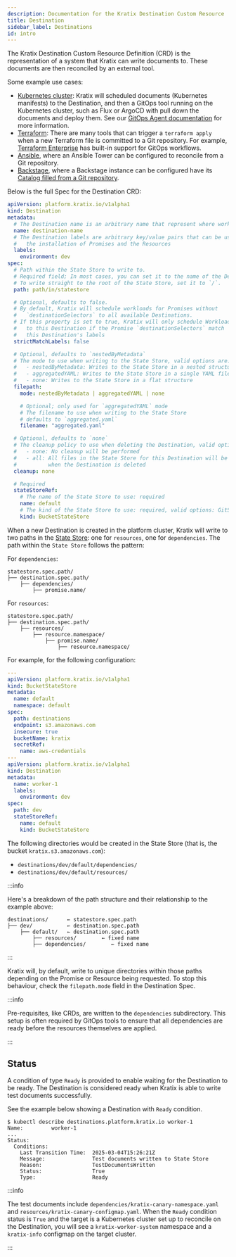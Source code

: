 ```yaml
---
description: Documentation for the Kratix Destination Custom Resource
title: Destination
sidebar_label: Destinations
id: intro
---
```


The Kratix Destination Custom Resource Definition (CRD) is the representation of
a system that Kratix can write documents to. These documents are then
reconciled by an external tool.

Some example use cases:

- [Kubernetes cluster](https://kubernetes.io/): Kratix will scheduled documents (Kubernetes manifests) to
  the Destination, and then a GitOps tool running on the Kubernetes cluster,
  such as Flux or ArgoCD with pull down the documents and deploy them. See our
  [GitOps Agent documentation](/category/installing-gitops-agent) for more information.
- [Terraform](https://www.terraform.io/): There are many tools that can trigger a `terraform apply`
  when a new Terraform file is committed to a Git repository. For example,
  [Terraform
  Enterprise](https://www.hashicorp.com/resources/gitops-and-terraform-enterprise-a-match-made-in-heaven-at-state-farm)
  has built-in support for GitOps workflows.
- [Ansible](https://www.ansible.com/), where an Ansible Tower can be configured to reconcile from a Git
  repository.
- [Backstage](https://backstage.io/), where a Backstage instance can be configured have its [Catalog
  filled from a Git
  repository](https://backstage.io/docs/integrations/github/discovery).

Below is the full Spec for the Destination CRD:

```yaml
apiVersion: platform.kratix.io/v1alpha1
kind: Destination
metadata:
  # The Destination name is an arbitrary name that represent where workloads will be scheduled by the platform
  name: destination-name
  # The Destination labels are arbitrary key/value pairs that can be used for scheduling
  #   the installation of Promises and the Resources
  labels:
    environment: dev
spec:
  # Path within the State Store to write to.
  # Required field; In most cases, you can set it to the name of the Destination.
  # To write straight to the root of the State Store, set it to `/`.
  path: path/in/statestore

  # Optional, defaults to false.
  # By default, Kratix will schedule workloads for Promises without
  #   `destinationSelectors` to all available Destinations.
  # If this property is set to true, Kratix will only schedule Workloads
  #   to this Destination if the Promise `destinationSelectors` match
  #   this Destination's labels
  strictMatchLabels: false

  # Optional, defaults to `nestedByMetadata`
  # The mode to use when writing to the State Store, valid options are:
  #   - nestedByMetadata: Writes to the State Store in a nested structure
  #   - aggregatedYAML: Writes to the State Store in a single YAML file
  #   - none: Writes to the State Store in a flat structure
  filepath:
    mode: nestedByMetadata | aggregatedYAML | none

    # Optional; only used for `aggregatedYAML` mode
    # The filename to use when writing to the State Store
    # defaults to `aggregated.yaml`
    filename: "aggregated.yaml"

  # Optional, defaults to `none`
  # The cleanup policy to use when deleting the Destination, valid options are:
  #   - none: No cleanup will be performed
  #   - all: All files in the State Store for this Destination will be deleted
  #          when the Destination is deleted
  cleanup: none

  # Required
  stateStoreRef:
    # The name of the State Store to use: required
    name: default
    # The kind of the State Store to use: required, valid options: GitStateStore, BucketStateStore
    kind: BucketStateStore
```

When a new Destination is created in the platform cluster, Kratix will write to
two paths in the [State Store](../statestore/intro): one for `resources`, one
for `dependencies`. The path within the `State Store` follows the pattern:

For `dependencies`:

```
statestore.spec.path/
├── destination.spec.path/
    ├── dependencies/
        ├── promise.name/
```

For `resources`:

```
statestore.spec.path/
├── destination.spec.path/
    ├── resources/
        ├── resource.mamespace/
            ├── promise.name/
                ├── resource.namespace/
```

For example, for the following configuration:

```yaml
---
apiVersion: platform.kratix.io/v1alpha1
kind: BucketStateStore
metadata:
  name: default
  namespace: default
spec:
  path: destinations
  endpoint: s3.amazonaws.com
  insecure: true
  bucketName: kratix
  secretRef:
    name: aws-credentials
---
apiVersion: platform.kratix.io/v1alpha1
kind: Destination
metadata:
  name: worker-1
  labels:
    environment: dev
spec:
  path: dev
  stateStoreRef:
    name: default
    kind: BucketStateStore
```

The following directories would be created in the State Store (that is, the bucket `kratix.s3.amazonaws.com`):

- `destinations/dev/default/dependencies/`
- `destinations/dev/default/resources/`

:::info

Here's a breakdown of the path structure and their relationship to the example above:

```text
destinations/      ← statestore.spec.path
├── dev/           ← destination.spec.path
    ├── default/   ← destination.spec.path
        ├── resources/        ← fixed name
        ├── dependencies/        ← fixed name
```
:::

Kratix will, by default, write to unique directories within those paths
depending on the Promise or Resource being requested. To stop this behaviour,
check the `filepath.mode` field in the Destination Spec.

:::info

Pre-requisites, like CRDs, are written to the `dependencies` subdirectory. This setup is
often required by GitOps tools to ensure that all dependencies are ready before the
resources themselves are applied.

:::

## Status

A condition of type `Ready` is provided to enable waiting for the Destination to be ready. The Destination is considered
ready when Kratix is able to write test documents successfully.

See the example below showing a Destination with `Ready` condition.

```
$ kubectl describe destinations.platform.kratix.io worker-1
Name:         worker-1
...
Status:
  Conditions:
    Last Transition Time:  2025-03-04T15:26:21Z
    Message:               Test documents written to State Store
    Reason:                TestDocumentsWritten
    Status:                True
    Type:                  Ready
```

:::info

The test documents include `dependencies/kratix-canary-namespace.yaml` and `resources/kratix-canary-configmap.yaml`. When
the `Ready` condition status is `True` and the target is a Kubernetes cluster set up to reconcile on the Destination, you
will see a `kratix-worker-system` namespace and a `kratix-info` configmap on the target cluster.

:::
